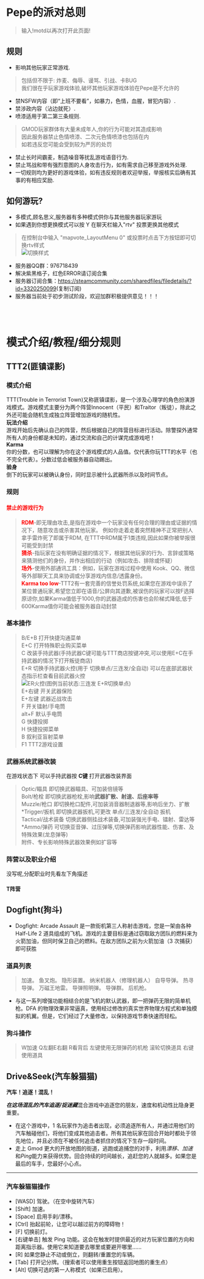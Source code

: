 # Pepe的派对总则

> 输入!motd以再次打开此页面!

## 规则

* 影响其他玩家正常游戏.
> 包括但不限于: 炸麦、侮辱、谩骂、引战、卡BUG<br>
> 我们很在乎玩家游戏体验,破坏其他玩家游戏体验在Pepe是不允许的
* 禁NSFW内容（即“上班不要看”，如暴力，色情，血腥，冒犯内容）.
* 禁涉政内容（沾边就死）.
* 喷漆适用于第二第三条规则.
> GMOD玩家群体有大量未成年人,你的行为可能对其造成影响<br>
> 因此服务器禁止色情喷漆、二次元色情喷漆也包括在内<br>
> 如若违反您可能会受到较为严厉的处罚
* 禁止长时间霸麦，制造噪音等扰乱游戏语音行为.
* 禁止骂战和带有强烈意图的人身攻击行为，如有需求自己移至游戏外处理.
* 一切规则均为更好的游戏体验，如有违反规则者欢迎举报，举报核实后确有其事的有相应奖励.

## 如何游玩?
* 多模式,顾名思义,服务器有多种模式供你与其他服务器玩家游玩
* 如果遇到你想更换模式可以按 Y 在聊天栏输入"rtv" 投票更换其他模式
> 在控制台中输入 "mapvote_LayoutMenu 0" 或投票时点击下方按钮即可切换rtv样式<br>
> ![切换样式](https://free2.yunpng.top/2024/09/04/66d78fff8b5a7.png)
* 服务器QQ群：976718439
* 解决紫黑格子，红色ERROR请订阅合集
* 服务器订阅合集：<a href="#">https://steamcommunity.com/sharedfiles/filedetails/?id=3320250099</a>(复制订阅)
* 服务器当前处于初步测试阶段，欢迎加群积极提供意见！！！<br><br><br><br>
# 模式介绍/教程/细分规则
## TTT2(匪镇谍影)
### 模式介绍<br>
TTT(Trouble in Terrorist Town)又称匪镇谍影，是一个涉及心理学的角色扮演游戏模式。游戏模式主要分为两个阵营Innocent（平民）和Traitor（叛徒），除此之外还可能会随机生成独立阵营增加游戏的随机性。<br>
<b>玩法介绍</b><br>
游戏开始后先确认自己的阵营，然后根据自己的阵营目标进行活动。除警探外通常所有人的身份都是未知的，通过交流和自己的计谋完成游戏吧！<br>
<b>Karma</b><br>
你的分数，也可以理解为你在这个游戏模式的人品值。仅代表你玩TTT的水平（也不完全代表）。分数过低会被服务器自动踢出。<br>
<b>验身</b><br>
倒下的玩家可以被确认身份，同时显示被什么武器所杀以及时间节点。<br>

### 规则
#### <font color="red">禁止的游戏行为</font>
><font color="red" ><b>RDM</b></font>-即无理由攻击,是指在游戏中一个玩家没有任何合理的理由或证据的情况下，随意攻击或杀害其他玩家。
例如你走着走着突然精神不正常把别人拿手雷炸死了即属于RDM,
在TTT中RDM属于1类违规,因此如果你被举报很可能受到封禁<br>
><font color="red" ><b>猜杀</b></font>-指玩家在没有明确证据的情况下，根据其他玩家的行为、言辞或策略来猜测他们的身份，并作出相应的行动（例如攻击、排除或怀疑）<br>
><font color="red"><b>场外</b></font>-使用外部通讯工具：例如，玩家在游戏过程中使用 Kook、QQ、微信 等外部聊天工具来协调或分享游戏内信息/透露身份。<br>
><font color="red"><b>Karma too low</b></font>-TTT2有一套完善的信誉处罚系统,如果您在游戏中误杀了某位普通玩家,希望您立即在语音/公屏向其道歉,被误伤的玩家可以按F选择原谅你,如果Karma值低于1000,你的武器造成的伤害也会阶梯式降低,低于600Karma值你可能会被服务器自动封禁





### 基本操作
>B/E+B 打开快捷沟通菜单<br>
>E+C 打开特殊职业购买菜单<br>
>C 改装手持武器(手持武器C键可能与TTT商店按键冲突,可以使用E+C在手持武器的情况下打开叛徒商店)<br>
>E+R 切换手持武器火控(用于 切换单点/三连发/全自动)
可以在底部武器状态指示栏查看目前武器火控<br>![ER火控](https://free2.yunpng.top/2024/09/06/66da8aecce738.png)(图例当前状态:三连发 E+R切换单点)<br>
>E+右键 开关武器保险<br>
>E+左键 武器近战攻击<br>
>F 开关镭射/手电筒<br>
>alt+F 默认手电筒<br>
>G 快捷投掷<br>
>H 快捷投掷菜单<br>
>B 叙利亚盲射菜单<br>
>F1 TTT2游戏设置
### 武器系统武器改装
在游戏状态下 可以手持武器按 <b>C键</b> 打开武器改装界面<br>
>Optic/瞄具 即切换武器瞄具、可加装倍镜等<br>
>Bolt/枪栓 即切换武器枪栓,影响<b>武器扩散、射速、后座率等</b><br>
>Muzzle/枪口 即切换枪口配件,可加装消音器制退器等,影响后坐力、扩散<br>
>*Trigger/扳机 即切换武器扳机,可更改 单点/三连发/全自动 扳机 <br>
>Tactical/战术装备 切换武器侧挂战术装备,可加装强光手电、镭射、雷达等<br>
>*Ammo/弹药 可切换亚音弹、过压弹等,切换弹药影响武器性能、伤害、及特殊效果(龙息弹等)<br>
>附件、专长影响特殊武器效果例如扩容等<br>
### 阵营以及职业介绍
没写呢,分配职业时先看左下角描述
#### T阵营
>
## Dogfight(狗斗)

* Dogfight: Arcade Assault 是一款街机第三人称射击游戏，您是一架由各种 Half-Life 2 道具组成的飞机。游戏的主要目标是通过窃取敌方团队的燃料来为火箭加油，但同时保卫自己的燃料。在敌方团队之前为火箭加油（3 次捕获）即可获胜

### 道具列表

> 加速。
> 鱼叉炮。
> 隐形装置。
> 纳米机器人（修理机器人）
> 自导导弹。
> 热寻导弹。
> 万磁王地雷。
> 导弹照明弹。
> 导弹群。
> 后机枪。

* 与这一系列增强功能相结合的是飞机的默认武器，即一把弹药无限的简单机枪。DFA 的物理效果非常逼真，使用经过修改的真实世界物理方程式和单独模拟的机翼。但是，它们经过了大量修改，以保持游戏节奏快速而轻松。

### 狗斗操作


> W加速
> Q左翻E右翻
> R看背后
> 左键使用无限弹药的机枪
> 滚轮切换道具
> 右键使用道具

## Drive&Seek(汽车躲猫猫)

 <b>**汽车！追逐！混乱！**</b>

***在这场混乱的汽车追逐/捉迷藏***混合游戏中追逐您的朋友，速度和机动性比隐身更重要。

* 在这个游戏中，1 名玩家作为追击者出现，必须追逐所有人，并通过用他们的汽车触碰他们，将他们变成其他追击者。所有其他玩家在回合开始时都处于领先地位，并且必须在不被任何追击者抓住的情况下生存一段时间。
* 走上 Gmod 更大的开放地图的街道，逃跑或追捕您的对手，利用*漂移、加速*和*Ping*能力来获得优势。回合持续的时间越长，追赶您的人就越多。如果您是最后的车手，您最好小心点。

---

### 汽车躲猫猫操作

* [WASD] 驾驶。（在空中旋转汽车）
* [Shift] 加速。
* [Space] 启用手刹/漂移。
* [Ctrl] 抬起前轮，让您可以越过前方的障碍物！
* [F] 切换前灯。
* [右键单击] 触发 Ping 功能。这会在触发时提供最近的对方玩家位置的方向和距离指示器。使用它来知道要去哪里或要避开哪里……
* [R] 如果您静止不动或倒立，则翻转/重置您的车辆。
* [Tab] 打开记分牌。（搜索者可以使用重生按钮返回地图的重生点）
* [Alt] 切换可选的第一人称模式（如果已启用）。



